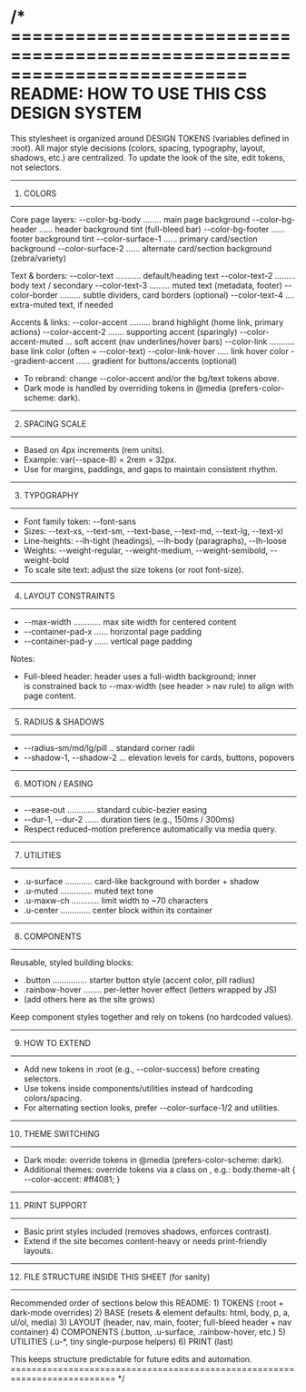 /* ==========================================================================
   README: HOW TO USE THIS CSS DESIGN SYSTEM
   ==========================================================================

   This stylesheet is organized around DESIGN TOKENS (variables defined in :root).
   All major style decisions (colors, spacing, typography, layout, shadows, etc.)
   are centralized. To update the look of the site, edit tokens, not selectors.

   --------------------------------------------------------------------------
   1. COLORS
   --------------------------------------------------------------------------
   Core page layers:
     --color-bg-body ........ main page background
     --color-bg-header ...... header background tint (full-bleed bar)
     --color-bg-footer ...... footer background tint
     --color-surface-1 ...... primary card/section background
     --color-surface-2 ...... alternate card/section background (zebra/variety)

   Text & borders:
     --color-text ........... default/heading text
     --color-text-2 ......... body text / secondary
     --color-text-3 ......... muted text (metadata, footer)
     --color-border ......... subtle dividers, card borders
     (optional) --color-text-4 .... extra-muted text, if needed

   Accents & links:
     --color-accent ......... brand highlight (home link, primary actions)
     --color-accent-2 ....... supporting accent (sparingly)
     --color-accent-muted ... soft accent (nav underlines/hover bars)
     --color-link ........... base link color (often = --color-text)
     --color-link-hover ..... link hover color
     --gradient-accent ...... gradient for buttons/accents (optional)

   - To rebrand: change --color-accent and/or the bg/text tokens above.
   - Dark mode is handled by overriding tokens in @media (prefers-color-scheme: dark).

   --------------------------------------------------------------------------
   2. SPACING SCALE
   --------------------------------------------------------------------------
   - Based on 4px increments (rem units).
   - Example: var(--space-8) = 2rem = 32px.
   - Use for margins, paddings, and gaps to maintain consistent rhythm.

   --------------------------------------------------------------------------
   3. TYPOGRAPHY
   --------------------------------------------------------------------------
   - Font family token: --font-sans
   - Sizes: --text-xs, --text-sm, --text-base, --text-md, --text-lg, --text-xl
   - Line-heights: --lh-tight (headings), --lh-body (paragraphs), --lh-loose
   - Weights: --weight-regular, --weight-medium, --weight-semibold, --weight-bold
   - To scale site text: adjust the size tokens (or root font-size).

   --------------------------------------------------------------------------
   4. LAYOUT CONSTRAINTS
   --------------------------------------------------------------------------
   - --max-width ............ max site width for centered content
   - --container-pad-x ...... horizontal page padding
   - --container-pad-y ...... vertical page padding

   Notes:
   - Full-bleed header: header uses a full-width background; inner <nav> is constrained
     back to --max-width (see header > nav rule) to align with page content.

   --------------------------------------------------------------------------
   5. RADIUS & SHADOWS
   --------------------------------------------------------------------------
   - --radius-sm/md/lg/pill .. standard corner radii
   - --shadow-1, --shadow-2 ... elevation levels for cards, buttons, popovers

   --------------------------------------------------------------------------
   6. MOTION / EASING
   --------------------------------------------------------------------------
   - --ease-out ............ standard cubic-bezier easing
   - --dur-1, --dur-2 ...... duration tiers (e.g., 150ms / 300ms)
   - Respect reduced-motion preference automatically via media query.

   --------------------------------------------------------------------------
   7. UTILITIES
   --------------------------------------------------------------------------
   - .u-surface ............ card-like background with border + shadow
   - .u-muted .............. muted text tone
   - .u-maxw-ch ............ limit width to ~70 characters
   - .u-center ............. center block within its container

   --------------------------------------------------------------------------
   8. COMPONENTS
   --------------------------------------------------------------------------
   Reusable, styled building blocks:
   - .button ............... starter button style (accent color, pill radius)
   - .rainbow-hover ........ per-letter hover effect (letters wrapped by JS)
   - (add others here as the site grows)

   Keep component styles together and rely on tokens (no hardcoded values).

   --------------------------------------------------------------------------
   9. HOW TO EXTEND
   --------------------------------------------------------------------------
   - Add new tokens in :root (e.g., --color-success) before creating selectors.
   - Use tokens inside components/utilities instead of hardcoding colors/spacing.
   - For alternating section looks, prefer --color-surface-1/2 and utilities.

   --------------------------------------------------------------------------
   10. THEME SWITCHING
   --------------------------------------------------------------------------
   - Dark mode: override tokens in @media (prefers-color-scheme: dark).
   - Additional themes: override tokens via a class on <body>, e.g.:
       body.theme-alt { --color-accent: #ff4081; }

   --------------------------------------------------------------------------
   11. PRINT SUPPORT
   --------------------------------------------------------------------------
   - Basic print styles included (removes shadows, enforces contrast).
   - Extend if the site becomes content-heavy or needs print-friendly layouts.

   --------------------------------------------------------------------------
   12. FILE STRUCTURE INSIDE THIS SHEET (for sanity)
   --------------------------------------------------------------------------
   Recommended order of sections below this README:
     1) TOKENS (:root + dark-mode overrides)
     2) BASE (resets & element defaults: html, body, p, a, ul/ol, media)
     3) LAYOUT (header, nav, main, footer; full-bleed header + nav container)
     4) COMPONENTS (.button, .u-surface, .rainbow-hover, etc.)
     5) UTILITIES (.u-*, tiny single-purpose helpers)
     6) PRINT (last)

   This keeps structure predictable for future edits and automation.
   ========================================================================== */
